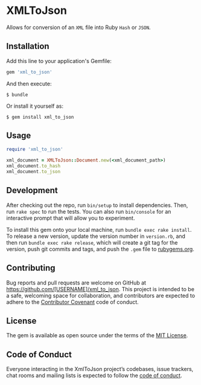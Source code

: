 # XMLToJson

Allows for conversion of an `XML` file into Ruby `Hash` or `JSON`.


## Installation

Add this line to your application's Gemfile:

```ruby
gem 'xml_to_json'
```

And then execute:

    $ bundle

Or install it yourself as:

    $ gem install xml_to_json

## Usage

```ruby
require 'xml_to_json'

xml_document = XMLToJson::Document.new(<xml_document_path>)
xml_document.to_hash
xml_document.to_json
```

## Development

After checking out the repo, run `bin/setup` to install dependencies. Then, run `rake spec` to run the tests. You can also run `bin/console` for an interactive prompt that will allow you to experiment.

To install this gem onto your local machine, run `bundle exec rake install`. To release a new version, update the version number in `version.rb`, and then run `bundle exec rake release`, which will create a git tag for the version, push git commits and tags, and push the `.gem` file to [rubygems.org](https://rubygems.org).

## Contributing

Bug reports and pull requests are welcome on GitHub at https://github.com/[USERNAME]/xml_to_json. This project is intended to be a safe, welcoming space for collaboration, and contributors are expected to adhere to the [Contributor Covenant](http://contributor-covenant.org) code of conduct.

## License

The gem is available as open source under the terms of the [MIT License](https://opensource.org/licenses/MIT).

## Code of Conduct

Everyone interacting in the XmlToJson project’s codebases, issue trackers, chat rooms and mailing lists is expected to follow the [code of conduct](https://github.com/[USERNAME]/xml_to_json/blob/master/CODE_OF_CONDUCT.md).
